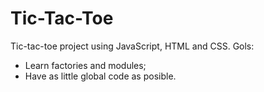 # Tic-Tac-Toe
Tic-tac-toe project using JavaScript, HTML and CSS.
Gols:
- Learn factories and modules;
- Have as little global code as posible.